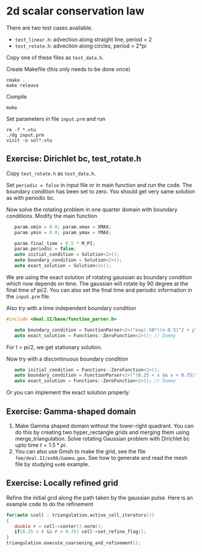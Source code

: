 # 2d scalar conservation law

There are two test cases available.

* `test_linear.h`: advection along straight line, period = 2
* `test_rotate.h`: advection along circles, period = 2*pi

Copy one of these files as `test_data.h`.

Create Makefile (this only needs to be done once)

```shell
cmake .
make release
```

Compile

```shell
make
```

Set parameters in file `input.prm` and run

```shell
rm -f *.vtu
./dg input.prm
visit -o sol*.vtu
```

## Exercise: Dirichlet bc, test_rotate.h

Copy `test_rotate.h` as `test_data.h`.

Set `periodic = false` in input file or in main function and run the code. The boundary condition has been set to zero. You should get very same solution as with periodic bc.

Now solve the rotating problem in one quarter domain with boundary conditions. Modify the main function

```c++
   param.xmin = 0.0; param.xmax = XMAX;
   param.ymin = 0.0; param.ymax = YMAX;

   param.final_time = 0.5 * M_PI;
   param.periodic = false;
   auto initial_condition = Solution<2>();
   auto boundary_condition = Solution<2>();
   auto exact_solution = Solution<2>();
```

We are using the exact solution of rotating gaussian as boundary condition which now depends on time. The gaussian will rotate by 90 degree at the final time of pi/2. You can also set the final time and periodic information in the `input.prm` file.

Also try with a time independent boundary condition

```c++
#include <deal.II/base/function_parser.h>

   auto boundary_condition = FunctionParser<2>("exp(-50*((x-0.5)^2 + y^2))");
   auto exact_solution = Functions::ZeroFunction<2>(); // Dummy
```

For t > pi/2, we get stationary solution.

Now try with a discontinuous boundary condition

```c++
   auto initial_condition = Functions::ZeroFunction<2>();
   auto boundary_condition = FunctionParser<2>("(0.25 < x && x < 0.75)");
   auto exact_solution = Functions::ZeroFunction<2>(); // Dummy
```

Or you can implement the exact solution properly.

## Exercise: Gamma-shaped domain

1. Make Gamma shaped domain without the lower-right quadrant. You can do this by creating two hyper_rectangle grids and merging them using merge_triangulation. Solve rotating Gaussian problem with Dirichlet bc upto time $t=1.5*pi$.
1. You can also use Gmsh to make the grid, see the file `fem/deal.II/ex06/Gamma.geo`. See how to generate and read the mesh file by studying `ex06` example.

## Exercise: Locally refined grid

Refine the initial grid along the path taken by the gaussian pulse. Here is an example code to do the refinement

```c++
for(auto &cell : triangulation.active_cell_iterators())
{
   double r = cell->center().norm();
   if(0.25 < r && r < 0.75) cell->set_refine_flag();
}
triangulation.execute_coarsening_and_refinement();
```

